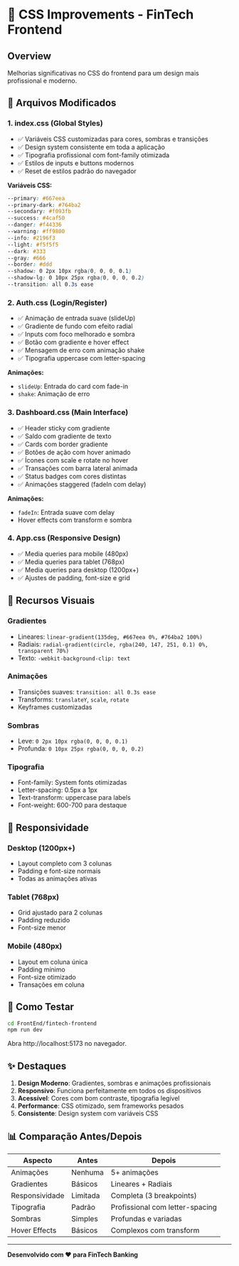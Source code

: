 # 🎨 CSS Improvements - FinTech Frontend

## Overview

Melhorias significativas no CSS do frontend para um design mais profissional e moderno.

## 📄 Arquivos Modificados

### 1. **index.css** (Global Styles)
- ✅ Variáveis CSS customizadas para cores, sombras e transições
- ✅ Design system consistente em toda a aplicação
- ✅ Tipografia profissional com font-family otimizada
- ✅ Estilos de inputs e buttons modernos
- ✅ Reset de estilos padrão do navegador

**Variáveis CSS:**
```css
--primary: #667eea
--primary-dark: #764ba2
--secondary: #f093fb
--success: #4caf50
--danger: #f44336
--warning: #ff9800
--info: #2196f3
--light: #f5f5f5
--dark: #333
--gray: #666
--border: #ddd
--shadow: 0 2px 10px rgba(0, 0, 0, 0.1)
--shadow-lg: 0 10px 25px rgba(0, 0, 0, 0.2)
--transition: all 0.3s ease
```

### 2. **Auth.css** (Login/Register)
- ✅ Animação de entrada suave (slideUp)
- ✅ Gradiente de fundo com efeito radial
- ✅ Inputs com foco melhorado e sombra
- ✅ Botão com gradiente e hover effect
- ✅ Mensagem de erro com animação shake
- ✅ Tipografia uppercase com letter-spacing

**Animações:**
- `slideUp`: Entrada do card com fade-in
- `shake`: Animação de erro

### 3. **Dashboard.css** (Main Interface)
- ✅ Header sticky com gradiente
- ✅ Saldo com gradiente de texto
- ✅ Cards com border gradiente
- ✅ Botões de ação com hover animado
- ✅ Ícones com scale e rotate no hover
- ✅ Transações com barra lateral animada
- ✅ Status badges com cores distintas
- ✅ Animações staggered (fadeIn com delay)

**Animações:**
- `fadeIn`: Entrada suave com delay
- Hover effects com transform e sombra

### 4. **App.css** (Responsive Design)
- ✅ Media queries para mobile (480px)
- ✅ Media queries para tablet (768px)
- ✅ Media queries para desktop (1200px+)
- ✅ Ajustes de padding, font-size e grid

## 🎯 Recursos Visuais

### Gradientes
- Lineares: `linear-gradient(135deg, #667eea 0%, #764ba2 100%)`
- Radiais: `radial-gradient(circle, rgba(240, 147, 251, 0.1) 0%, transparent 70%)`
- Texto: `-webkit-background-clip: text`

### Animações
- Transições suaves: `transition: all 0.3s ease`
- Transforms: `translateY`, `scale`, `rotate`
- Keyframes customizadas

### Sombras
- Leve: `0 2px 10px rgba(0, 0, 0, 0.1)`
- Profunda: `0 10px 25px rgba(0, 0, 0, 0.2)`

### Tipografia
- Font-family: System fonts otimizadas
- Letter-spacing: 0.5px a 1px
- Text-transform: uppercase para labels
- Font-weight: 600-700 para destaque

## 📱 Responsividade

### Desktop (1200px+)
- Layout completo com 3 colunas
- Padding e font-size normais
- Todas as animações ativas

### Tablet (768px)
- Grid ajustado para 2 colunas
- Padding reduzido
- Font-size menor

### Mobile (480px)
- Layout em coluna única
- Padding mínimo
- Font-size otimizado
- Transações em coluna

## 🚀 Como Testar

```bash
cd FrontEnd/fintech-frontend
npm run dev
```

Abra http://localhost:5173 no navegador.

## ✨ Destaques

1. **Design Moderno**: Gradientes, sombras e animações profissionais
2. **Responsivo**: Funciona perfeitamente em todos os dispositivos
3. **Acessível**: Cores com bom contraste, tipografia legível
4. **Performance**: CSS otimizado, sem frameworks pesados
5. **Consistente**: Design system com variáveis CSS

## 📊 Comparação Antes/Depois

| Aspecto | Antes | Depois |
|---------|-------|--------|
| Animações | Nenhuma | 5+ animações |
| Gradientes | Básicos | Lineares + Radiais |
| Responsividade | Limitada | Completa (3 breakpoints) |
| Tipografia | Padrão | Profissional com letter-spacing |
| Sombras | Simples | Profundas e variadas |
| Hover Effects | Básicos | Complexos com transform |

---

**Desenvolvido com ❤️ para FinTech Banking**

